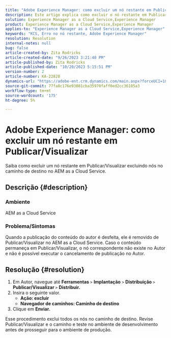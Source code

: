 ```yaml
---
title: "Adobe Experience Manager: como excluir um nó restante em Publicar/Visualizar"
description: Este artigo explica como excluir o nó restante em Publicar/Visualizar.
solution: Experience Manager as a Cloud Service,Experience Manager
product: Experience Manager as a Cloud Service,Experience Manager
applies-to: "Experience Manager as a Cloud Service,Experience Manager"
keywords: "KCS, Erro no nó restante, Adobe Experience Manager"
resolution: Resolution
internal-notes: null
bug: false
article-created-by: Zita Rodricks
article-created-date: "9/26/2023 3:21:40 PM"
article-published-by: Zita Rodricks
article-published-date: "10/20/2023 5:15:51 PM"
version-number: 2
article-number: KA-22828
dynamics-url: "https://adobe-ent.crm.dynamics.com/main.aspx?forceUCI=1&pagetype=entityrecord&etn=knowledgearticle&id=b0a2895e-805c-ee11-be6f-6045bd006b4b"
source-git-commit: 77fa8c176e93081cba35970faff0ed2cc36105a3
workflow-type: tm+mt
source-wordcount: '175'
ht-degree: 5%

---
```


# Adobe Experience Manager: como excluir um nó restante em Publicar/Visualizar


Saiba como excluir um nó restante em Publicar/Visualizar excluindo nós no caminho de destino no AEM as a Cloud Service.

## Descrição {#description}


### <b>Ambiente</b>

AEM as a Cloud Service



### <b>Problema/Sintomas</b>

Quando a publicação do conteúdo do autor é desfeita, ele é removido de Publicar/Visualizar no AEM as a Cloud Service. Caso o conteúdo permaneça em Publicar/Visualizar, o nó correspondente não existe no Autor e não é possível executar o cancelamento de publicação no Autor.






## Resolução {#resolution}


1. Em Autor, navegue até <b>Ferramentas </b>`>`  <b>Implantação</b> `>` <b> Distribuição </b>`>`  <b>Publicar/Visualizar </b>`>`  <b>Distribuir.</b>
2. Insira o seguinte valor.
   - <b>Ação: excluir</b>
   - <b>Navegador de caminhos: Caminho de destino</b>
3. Clique em <b>Enviar.</b>


Esse procedimento exclui todos os nós no caminho de destino. Revise Publicar/Visualizar e o caminho e teste no ambiente de desenvolvimento antes de prosseguir para o ambiente de produção.
